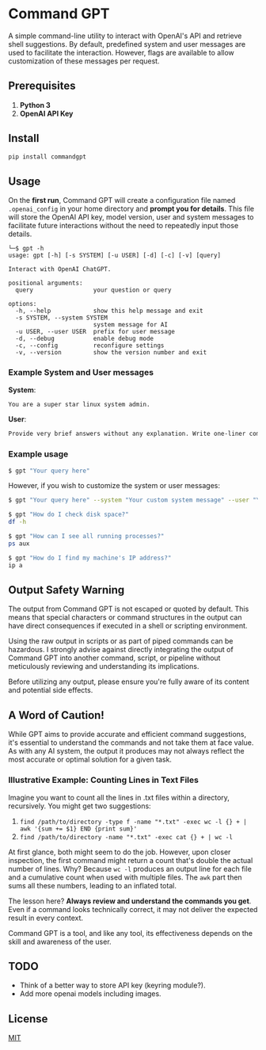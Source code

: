 # Command GPT

A simple command-line utility to interact with OpenAI's API and retrieve shell suggestions. By default, predefined system and user messages are used to facilitate the interaction. However, flags are available to allow customization of these messages per request.

## Prerequisites

1. **Python 3**
2. **OpenAI API Key**

## Install

```bash
pip install commandgpt
```

## Usage
On the **first run**, Command GPT will create a configuration file named `.openai_config` in your home directory and **prompt you for details**. This file will store the OpenAI API key, model version, user and system messages to facilitate future interactions without the need to repeatedly input those details.

```
└─$ gpt -h                                                        
usage: gpt [-h] [-s SYSTEM] [-u USER] [-d] [-c] [-v] [query]

Interact with OpenAI ChatGPT.

positional arguments:
  query                 your question or query

options:
  -h, --help            show this help message and exit
  -s SYSTEM, --system SYSTEM
                        system message for AI
  -u USER, --user USER  prefix for user message
  -d, --debug           enable debug mode
  -c, --config          reconfigure settings
  -v, --version         show the version number and exit
```


### Example System and User messages

**System**: 
```bash
You are a super star linux system admin.
```
**User**:
```bash
Provide very brief answers without any explanation. Write one-liner commands as answers.
```

### Example usage

```bash
$ gpt "Your query here"
```

However, if you wish to customize the system or user messages:

```bash
$ gpt "Your query here" --system "Your custom system message" --user "Your custom user prefix"
```

```bash
$ gpt "How do I check disk space?"
df -h

```

```bash
$ gpt "How can I see all running processes?"
ps aux
```
```bash
$ gpt "How do I find my machine's IP address?"
ip a
```

## Output Safety Warning

The output from Command GPT is not escaped or quoted by default. This means that special characters or command structures in the output can have direct consequences if executed in a shell or scripting environment.

Using the raw output in scripts or as part of piped commands can be hazardous. I strongly advise against directly integrating the output of Command GPT into another command, script, or pipeline without meticulously reviewing and understanding its implications.

Before utilizing any output, please ensure you're fully aware of its content and potential side effects. 

## A Word of Caution!

While GPT aims to provide accurate and efficient command suggestions, it's essential to understand the commands and not take them at face value. As with any AI system, the output it produces may not always reflect the most accurate or optimal solution for a given task.

### Illustrative Example: Counting Lines in Text Files

Imagine you want to count all the lines in .txt files within a directory, recursively. You might get two suggestions:

1. `find /path/to/directory -type f -name "*.txt" -exec wc -l {} + | awk '{sum += $1} END {print sum}'`
2. `find /path/to/directory -name "*.txt" -exec cat {} + | wc -l `

At first glance, both might seem to do the job. However, upon closer inspection, the first command might return a count that's double the actual number of lines. Why? Because `wc -l` produces an output line for each file and a cumulative count when used with multiple files. The `awk` part then sums all these numbers, leading to an inflated total.

The lesson here? **Always review and understand the commands you get**. Even if a command looks technically correct, it may not deliver the expected result in every context.

Command GPT is a tool, and like any tool, its effectiveness depends on the skill and awareness of the user.

## TODO
 - Think of a better way to store API key (keyring module?).
 - Add more openai models including images.

## License

[MIT](https://choosealicense.com/licenses/mit/)
